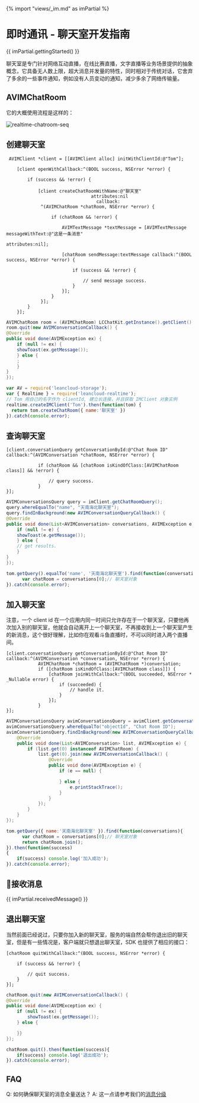 {% import "views/_im.md" as imPartial %}

# 即时通讯 - 聊天室开发指南

{{ imPartial.gettingStarted() }}

聊天室是专门针对网络互动直播，在线比赛直播，文字直播等业务场景提供的抽象概念，它具备无人数上限，超大消息并发量的特性，同时相对于传统对话，它舍弃了多余的一些事件通知，例如没有人员变动的通知，减少多余了网络传输量。

## AVIMChatRoom

它的大概使用流程是这样的：

![realtime-chatroom-seq](images/realtime-chatroom-seq.svg)

## 创建聊天室

```objc
 AVIMClient *client = [[AVIMClient alloc] initWithClientId:@"Tom"];
    
    [client openWithCallback:^(BOOL success, NSError *error) {
        
        if (success && !error) {
            
            [client createChatRoomWithName:@"聊天室"
                                attributes:nil
                                  callback:
             ^(AVIMChatRoom *chatRoom, NSError *error) {
                 
                 if (chatRoom && !error) {
                     
                     AVIMTextMessage *textMessage = [AVIMTextMessage messageWithText:@"这是一条消息"
                                                                          attributes:nil];
                     
                     [chatRoom sendMessage:textMessage callback:^(BOOL success, NSError *error) {
                         
                         if (success && !error) {
                             
                             // send message success.
                         }
                     }];
                 }
             }];
        }
    }];
```
```java
AVIMChatRoom room = (AVIMChatRoom) LCChatKit.getInstance().getClient().getChatRoom("conversationId");
room.quit(new AVIMConversationCallback() {
@Override
public void done(AVIMException ex) {
    if (null != ex) {
    showToast(ex.getMessage());
    } else {
    ;
    }
}
});
```
```js
var AV = require('leancloud-storage');
var { Realtime } = require('leancloud-realtime');
// Tom 用自己的名字作为 clientId, 建立长连接，并且获取 IMClient 对象实例
realtime.createIMClient('Tom').then(function(tom) {
  return tom.createChatRoom({ name:'聊天室' })
}).catch(console.error);
```

## 查询聊天室

```objc
[client.conversationQuery getConversationById:@"Chat Room ID" callback:^(AVIMConversation *chatRoom, NSError *error) {
            
            if (chatRoom && [chatRoom isKindOfClass:[AVIMChatRoom class]] && !error) {
                
                // query success.
            }
}];
```
```java
AVIMConversationsQuery query = imClient.getChatRoomQuery();
query.whereEqualTo("name", "天南海北聊天室");
query.findInBackground(new AVIMConversationQueryCallback() {
@Override
public void done(List<AVIMConversation> conversations, AVIMException e) {
    if (null != e) {
    showToast(e.getMessage());
    } else {
    // get results.
    }
}
});
```
```js
tom.getQuery().equalTo('name', '天南海北聊天室').find(function(conversations){
      var chatRoom = conversations[0];// 聊天室对象
}).catch(console.error);
```

## 加入聊天室

注意，一个 client id 在一个应用内同一时间只允许存在于一个聊天室，只要他再次加入别的聊天室，他就会自动离开上一个聊天室，不再接收到上一个聊天室产生的新消息，这个很好理解，比如你在观看斗鱼直播时，不可以同时进入两个直播间。

```objc
[client.conversationQuery getConversationById:@"Chat Room ID" callback:^(AVIMConversation *conversation, NSError *error) {
            AVIMChatRoom *chatRoom = (AVIMChatRoom *)conversation;
            if ([chatRoom isKindOfClass:[AVIMChatRoom class]]) {
                [chatRoom joinWithCallback:^(BOOL succeeded, NSError * _Nullable error) {
                    if (succeeded) {
                        // handle it.
                    }
                }];
            }
}];
```
```java
AVIMConversationsQuery avimConversationsQuery = avimClient.getConversationsQuery();
avimConversationsQuery.whereEqualTo("objectId", "Chat Room ID");
avimConversationsQuery.findInBackground(new AVIMConversationQueryCallback() {
    @Override
    public void done(List<AVIMConversation> list, AVIMException e) {
        if (list.get(0) instanceof AVIMChatRoom) {
            list.get(0).join(new AVIMConversationCallback() {
                @Override
                public void done(AVIMException e) {
                    if (e == null) {

                    } else {
                        e.printStackTrace();
                    }
                }
            });
        } 
    }
});
```
```js
tom.getQuery({ name:'天南海北聊天室' }).find(function(conversations){
      var chatRoom = conversations[0];// 聊天室对象
      return chatRoom.join();
}).then(function(success)
{
    if(success) console.log('加入成功');
}).catch(console.error);
```

## 接收消息

{{ imPartial.receivedMessage() }}


## 退出聊天室

当然前面已经说过，只要你加入新的聊天室，服务的端自然会帮你退出旧的聊天室，但是有一些情况是，客户端就只想退出聊天室，SDK 也提供了相应的接口：

```objc
[chatRoom quitWithCallback:^(BOOL success, NSError *error) {
    
    if (success && !error) {
        
        // quit success.
    }
}];
```
```java
chatRoom.quit(new AVIMConversationCallback() {
@Override
public void done(AVIMException ex) {
    if (null != ex) {
        showToast(ex.getMessage());
    } else {

    }}
});
```
```js
chatRoom.quit().then(function(success){
    if(success) console.log('退出成功');
}).catch(console.error);
```


## FAQ

Q: 如何确保聊天室的消息全量送达？
A: 这一点请参考我们的[消息分级](/realtime_guide-objc.html#消息等级)

